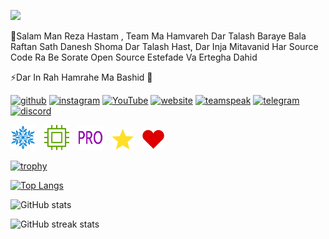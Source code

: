 ![](https://s8.uupload.ir/files/hello_33_i`m_drthirsty_i_do_open_source_dl6.png)

💬Salam Man Reza Hastam , Team Ma Hamvareh Dar Talash Baraye Bala Raftan Sath Danesh Shoma Dar Talash Hast, Dar Inja Mitavanid Har Source Code Ra Be Sorate Open Source Estefade Va Ertegha Dahid

⚡Dar In Rah Hamrahe Ma Bashid 👯



[<img src='https://cdn.jsdelivr.net/npm/simple-icons@3.0.1/icons/github.svg' alt='github' height='40'>](https://github.com/DrTHIrsTY)  [<img src='https://cdn.jsdelivr.net/npm/simple-icons@3.0.1/icons/instagram.svg' alt='instagram' height='40'>](https://www.instagram.com/reza.__.r.b/)  [<img src='https://cdn.jsdelivr.net/npm/simple-icons@3.0.1/icons/youtube.svg' alt='YouTube' height='40'>](https://www.youtube.com/channel/DrTHIrsTY)  [<img src='https://cdn.jsdelivr.net/npm/simple-icons@3.0.1/icons/icloud.svg' alt='website' height='40'>](rezarabbani.ir)  [<img src='https://cdn.jsdelivr.net/npm/simple-icons@3.0.1/icons/teamspeak.svg' alt='teamspeak' height='40'>](private.tsmt.ir:4384)  [<img src='https://cdn.jsdelivr.net/npm/simple-icons@3.0.1/icons/telegram.svg' alt='telegram' height='40'>](DrTHIrsTY)  [<img src='https://cdn.jsdelivr.net/npm/simple-icons@3.0.1/icons/discord.svg' alt='discord' height='40'>](https://discord.gg/cXGYqyMcXZ)  

<a href='https://archiveprogram.github.com/'><img src='https://raw.githubusercontent.com/acervenky/animated-github-badges/master/assets/acbadge.gif' width='40' height='40'></a> <a href='https://docs.github.com/en/developers'><img src='https://raw.githubusercontent.com/acervenky/animated-github-badges/master/assets/devbadge.gif' width='40' height='40'></a> <a href='https://github.com/pricing'><img src='https://raw.githubusercontent.com/acervenky/animated-github-badges/master/assets/pro.gif' width='40' height='40'></a> <a href='https://stars.github.com/'><img src='https://raw.githubusercontent.com/acervenky/animated-github-badges/master/assets/starbadge.gif' width='35' height='35'></a> <a href='https://docs.github.com/en/github/supporting-the-open-source-community-with-github-sponsors'><img src='https://raw.githubusercontent.com/acervenky/animated-github-badges/master/assets/sponsorbadge.gif' width='35' height='35'></a> 

[![trophy](https://github-profile-trophy.vercel.app/?username=DrTHIrsTY)](https://github.com/ryo-ma/github-profile-trophy)

[![Top Langs](https://github-readme-stats.vercel.app/api/top-langs/?username=DrTHIrsTY)](https://github.com/anuraghazra/github-readme-stats)

![GitHub stats](https://github-readme-stats.vercel.app/api?username=DrTHIrsTY&show_icons=true&count_private=true)  

![GitHub streak stats](https://streak-stats.demolab.com/?user=DrTHIrsTY)  

